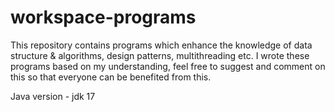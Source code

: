 # workspace-programs
This repository contains programs which enhance the knowledge of data structure & algorithms, design patterns, multithreading etc.
I wrote these programs based on my understanding, feel free to suggest and comment on this so that everyone can be benefited from this.

Java version - jdk 17

